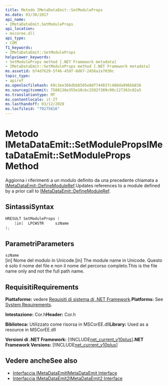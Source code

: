 ```yaml
---
title: Metodo IMetaDataEmit::SetModuleProps
ms.date: 03/30/2017
api_name:
- IMetaDataEmit.SetModuleProps
api_location:
- mscoree.dll
api_type:
- COM
f1_keywords:
- IMetaDataEmit::SetModuleProps
helpviewer_keywords:
- SetModuleProps method [.NET Framework metadata]
- IMetaDataEmit::SetModuleProps method [.NET Framework metadata]
ms.assetid: b74d7629-5f46-458f-8d67-2456a1e7030c
topic_type:
- apiref
ms.openlocfilehash: 69c3ee366dbb8505e0df744037c480da996bb836
ms.sourcegitcommit: 7588136e355e10cbc2582f389c90c127363c02a5
ms.translationtype: MT
ms.contentlocale: it-IT
ms.lasthandoff: 03/12/2020
ms.locfileid: "79175616"
---
```

# <a name="imetadataemitsetmoduleprops-method"></a><span data-ttu-id="d64d1-102">Metodo IMetaDataEmit::SetModuleProps</span><span class="sxs-lookup"><span data-stu-id="d64d1-102">IMetaDataEmit::SetModuleProps Method</span></span>
<span data-ttu-id="d64d1-103">Aggiorna i riferimenti a un modulo definito da una precedente chiamata a [IMetaDataEmit::DefineModuleRef](../../../../docs/framework/unmanaged-api/metadata/imetadataemit-definemoduleref-method.md).</span><span class="sxs-lookup"><span data-stu-id="d64d1-103">Updates references to a module defined by a prior call to [IMetaDataEmit::DefineModuleRef](../../../../docs/framework/unmanaged-api/metadata/imetadataemit-definemoduleref-method.md).</span></span>  
  
## <a name="syntax"></a><span data-ttu-id="d64d1-104">Sintassi</span><span class="sxs-lookup"><span data-stu-id="d64d1-104">Syntax</span></span>  
  
```cpp  
HRESULT SetModuleProps (
    [in]  LPCWSTR     szName  
);  
```  
  
## <a name="parameters"></a><span data-ttu-id="d64d1-105">Parametri</span><span class="sxs-lookup"><span data-stu-id="d64d1-105">Parameters</span></span>  
 `szName`  
 <span data-ttu-id="d64d1-106">[in] Nome del modulo in Unicode.</span><span class="sxs-lookup"><span data-stu-id="d64d1-106">[in] The module name in Unicode.</span></span> <span data-ttu-id="d64d1-107">Questo è solo il nome del file e non il nome del percorso completo.</span><span class="sxs-lookup"><span data-stu-id="d64d1-107">This is the file name only and not the full path name.</span></span>  
  
## <a name="requirements"></a><span data-ttu-id="d64d1-108">Requisiti</span><span class="sxs-lookup"><span data-stu-id="d64d1-108">Requirements</span></span>  
 <span data-ttu-id="d64d1-109">**Piattaforme:** vedere [Requisiti di sistema di .NET Framework](../../../../docs/framework/get-started/system-requirements.md).</span><span class="sxs-lookup"><span data-stu-id="d64d1-109">**Platforms:** See [System Requirements](../../../../docs/framework/get-started/system-requirements.md).</span></span>  
  
 <span data-ttu-id="d64d1-110">**Intestazione:** Cor.h</span><span class="sxs-lookup"><span data-stu-id="d64d1-110">**Header:** Cor.h</span></span>  
  
 <span data-ttu-id="d64d1-111">**Biblioteca:** Utilizzato come risorsa in MSCorEE.dll</span><span class="sxs-lookup"><span data-stu-id="d64d1-111">**Library:** Used as a resource in MSCorEE.dll</span></span>  
  
 <span data-ttu-id="d64d1-112">**Versioni di .NET Framework:** [!INCLUDE[net_current_v10plus](../../../../includes/net-current-v10plus-md.md)]</span><span class="sxs-lookup"><span data-stu-id="d64d1-112">**.NET Framework Versions:** [!INCLUDE[net_current_v10plus](../../../../includes/net-current-v10plus-md.md)]</span></span>  
  
## <a name="see-also"></a><span data-ttu-id="d64d1-113">Vedere anche</span><span class="sxs-lookup"><span data-stu-id="d64d1-113">See also</span></span>

- [<span data-ttu-id="d64d1-114">Interfaccia IMetaDataEmit</span><span class="sxs-lookup"><span data-stu-id="d64d1-114">IMetaDataEmit Interface</span></span>](../../../../docs/framework/unmanaged-api/metadata/imetadataemit-interface.md)
- [<span data-ttu-id="d64d1-115">Interfaccia IMetaDataEmit2</span><span class="sxs-lookup"><span data-stu-id="d64d1-115">IMetaDataEmit2 Interface</span></span>](../../../../docs/framework/unmanaged-api/metadata/imetadataemit2-interface.md)
